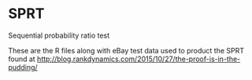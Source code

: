# SPRT
Sequential probability ratio test

These are the R files along with eBay test data used to product the SPRT found at http://blog.rankdynamics.com/2015/10/27/the-proof-is-in-the-pudding/
